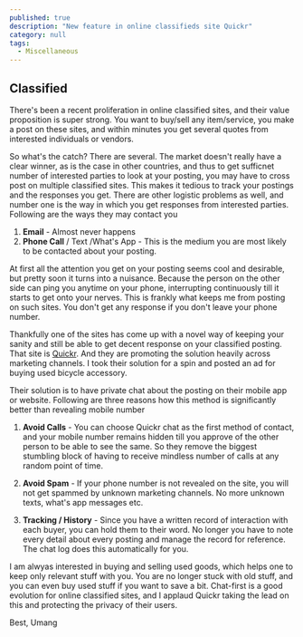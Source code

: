 ```yaml
---
published: true 
description: "New feature in online classifieds site Quickr"
category: null
tags: 
  - Miscellaneous
---
```


## Classified

There's been a recent proliferation in online classified sites, and their value proposition is super strong. You want to buy/sell any item/service, you make a post on these sites, and within minutes you get several quotes from interested individuals or vendors. 

So what's the catch? There are several. The market doesn't really have a clear winner, as is the case in other countries, and thus to get sufficnet number of interested parties to look at your posting, you may have to cross post on multiple classified sites. This makes it tedious to track your postings and the responses you get. There are other logistic problems as well, and number one is the way in which you get responses from interested  parties. Following are the ways they may contact you

1. **Email** - Almost never happens
2. **Phone Call** / Text /What's App - This is the medium you are most likely to be contacted about your posting. 

At first all the attention you get on your posting seems cool and desirable, but pretty soon it turns into a nuisance. Because the person on the other side can ping you anytime on your phone, interrupting continuously till it starts to get onto your nerves. This is frankly what keeps me from posting on such sites. You don't get any response if you don't leave your phone number.

Thankfully one of the sites has come up with a novel way of keeping your sanity and still be able to get decent response on your classified posting. That site is [Quickr](http://www.quikr.com/). And they are promoting the solution heavily across marketing channels. I took their solution for a spin and posted an ad for buying used bicycle accessory.

Their solution is to have private chat about the posting on their mobile app or website. Following are three reasons how this method is significantly better than revealing mobile number

1. **Avoid Calls** - You can choose Quickr chat as the first method of contact, and your mobile number remains hidden till you approve of the other person to be able to see the same. So they remove the biggest stumbling block of having to receive mindless number of calls at any random point of time.

2. **Avoid Spam** - If your phone number is not revealed on the site, you will not get spammed by unknown marketing channels. No more unknown texts, what's app messages etc.

3. **Tracking / History** - Since you have a written record of interaction with each buyer, you can hold them to their word. No longer you have to note every detail about every posting and manage the record for reference. The chat log does this automatically for you.

I am alwyas interested in buying and selling used goods, which helps one to keep only relevant stuff with you. You are no longer stuck with old stuff, and you can even buy used stuff if you want to save a bit. Chat-first is a good evolution for online classified sites, and I applaud Quickr taking the lead on this and protecting the privacy of their users.

Best, Umang
